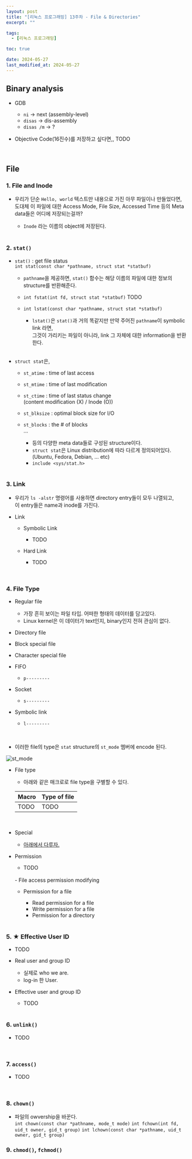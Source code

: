 ```yaml
---
layout: post
title: "[리눅스 프로그래밍] 13주차 - File & Directories"
excerpt: ""

tags:
  - [리눅스 프로그래밍]

toc: true

date: 2024-05-27
last_modified_at: 2024-05-27
---
```

## Binary analysis
- GDB
  - `ni` -> next (assembly-level)
  - `disas` -> dis-assembly
  - `disas /m` -> ?

- Objective Code(16진수)를 저장하고 싶다면,,
TODO

<br>

## File
### 1. File and Inode
- 우리가 단순 `Hello, world` 텍스트만 내용으로 가진 아무 파일이나 만들었다면,  
도대체 이 파일에 대한 Access Mode, File Size, Accessed Time 등의 Meta data들은 어디에 저장되는걸까?  

  - `Inode` 라는 이름의 object에 저장된다.  

  <br>

### 2. `stat()`
- `stat()` : get file status  
`int stat(const char *pathname, struct stat *statbuf)`

  - `pathname`을 제공하면, `stat()` 함수는 해당 이름의 파일에 대한 정보의 structure를 반환해준다.  

  - `int fstat(int fd, struct stat *statbuf)`
  TODO

  - `int lstat(const char *pathname, struct stat *statbuf)`
    - `lstat()`은 `stat()`과 거의 똑같지만 
    만약 주어진 `pathname`이 symbolic link 라면,  
    그것이 가리키는 파일이 아니라, link 그 자체에 대한 information을 반환한다.  

  <br>

- `struct stat`은, 
  - `st_atime` : time of last access
  - `st_mtime` : time of last modification
  - `st_ctime` : time of last status change  
  (content modification (X) / Inode (O))
  - `st_blksize` : optimal block size for I/O
  - `st_blocks` : the # of blocks  
  ...
    - 등의 다양한 meta data들로 구성된 structure이다.  
    - `struct stat`은 Linux distribution에 따라 다르게 정의되어있다.  
    (Ubuntu, Fedora, Debian, ... etc)  
    - `include <sys/stat.h>`  

    <br>

### 3. Link
- 우리가 `ls -alstr` 명령어를 사용하면 directory entry들이 모두 나열되고,  
이 entry들은 name과 inode를 가진다.  

- Link
  - Symbolic Link
    - TODO

  - Hard Link
    - TODO

<br>

### 4. File Type
- Regular file
  - 가장 흔히 보이는 파일 타입. 어떠한 형태의 데이터를 담고있다.  
  - Linux kernel은 이 데이터가 text인지, binary인지 전혀 관심이 없다.  

- Directory file

- Block special file

- Character special file

- FIFO
  - `p---------`

- Socket
  - `s---------`

- Symbolic link
  - `l---------`

<br>

- 이러한 file의 type은 `stat` structure의 `st_mode` 멤버에 encode 된다.  

![st_mode](TODO)

  - File type
    - 아래와 같은 매크로로 file type을 구별할 수 있다.  

    |Macro|Type of file|
    |---|---|
    |TODO|TODO|

    <br>

  - Special
    - [아래에서 다루자.](TODO)

  - Permission
    - TODO
    <br>
    - File access permission modifying

    - Permission for a file
      - Read permission for a file
      - Write permission for a file
      - Permission for a directory  

      <br>

### 5. ★ Effective User ID
- TODO

- Real user and group ID
  - 실제로 who we are.
  - log-in 한 User.

- Effective user and group ID
  - TODO  

  <br>

### 6. `unlink()`
- TODO

<br>

### 7. `access()`
- TODO  

<br>

### 8. `chown()`
- 파일의 owvership을 바꾼다.  
`int chown(const char *pathname, mode_t mode)`
`int fchown(int fd, uid_t owner, gid_t group)`
`int lchown(const char *pathname, uid_t owner, gid_t group)`

### 9. `chmod()`, `fchmod()`